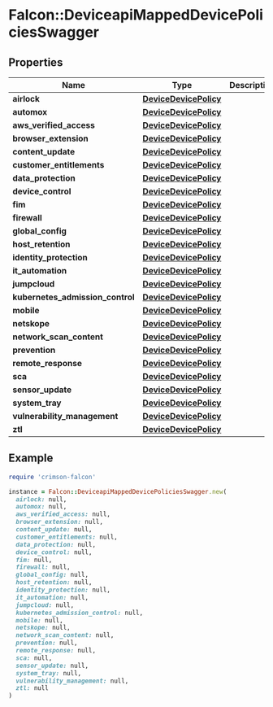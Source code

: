 # Falcon::DeviceapiMappedDevicePoliciesSwagger

## Properties

| Name | Type | Description | Notes |
| ---- | ---- | ----------- | ----- |
| **airlock** | [**DeviceDevicePolicy**](DeviceDevicePolicy.md) |  | [optional] |
| **automox** | [**DeviceDevicePolicy**](DeviceDevicePolicy.md) |  | [optional] |
| **aws_verified_access** | [**DeviceDevicePolicy**](DeviceDevicePolicy.md) |  | [optional] |
| **browser_extension** | [**DeviceDevicePolicy**](DeviceDevicePolicy.md) |  | [optional] |
| **content_update** | [**DeviceDevicePolicy**](DeviceDevicePolicy.md) |  | [optional] |
| **customer_entitlements** | [**DeviceDevicePolicy**](DeviceDevicePolicy.md) |  | [optional] |
| **data_protection** | [**DeviceDevicePolicy**](DeviceDevicePolicy.md) |  | [optional] |
| **device_control** | [**DeviceDevicePolicy**](DeviceDevicePolicy.md) |  | [optional] |
| **fim** | [**DeviceDevicePolicy**](DeviceDevicePolicy.md) |  | [optional] |
| **firewall** | [**DeviceDevicePolicy**](DeviceDevicePolicy.md) |  | [optional] |
| **global_config** | [**DeviceDevicePolicy**](DeviceDevicePolicy.md) |  | [optional] |
| **host_retention** | [**DeviceDevicePolicy**](DeviceDevicePolicy.md) |  | [optional] |
| **identity_protection** | [**DeviceDevicePolicy**](DeviceDevicePolicy.md) |  | [optional] |
| **it_automation** | [**DeviceDevicePolicy**](DeviceDevicePolicy.md) |  | [optional] |
| **jumpcloud** | [**DeviceDevicePolicy**](DeviceDevicePolicy.md) |  | [optional] |
| **kubernetes_admission_control** | [**DeviceDevicePolicy**](DeviceDevicePolicy.md) |  | [optional] |
| **mobile** | [**DeviceDevicePolicy**](DeviceDevicePolicy.md) |  | [optional] |
| **netskope** | [**DeviceDevicePolicy**](DeviceDevicePolicy.md) |  | [optional] |
| **network_scan_content** | [**DeviceDevicePolicy**](DeviceDevicePolicy.md) |  | [optional] |
| **prevention** | [**DeviceDevicePolicy**](DeviceDevicePolicy.md) |  | [optional] |
| **remote_response** | [**DeviceDevicePolicy**](DeviceDevicePolicy.md) |  | [optional] |
| **sca** | [**DeviceDevicePolicy**](DeviceDevicePolicy.md) |  | [optional] |
| **sensor_update** | [**DeviceDevicePolicy**](DeviceDevicePolicy.md) |  | [optional] |
| **system_tray** | [**DeviceDevicePolicy**](DeviceDevicePolicy.md) |  | [optional] |
| **vulnerability_management** | [**DeviceDevicePolicy**](DeviceDevicePolicy.md) |  | [optional] |
| **ztl** | [**DeviceDevicePolicy**](DeviceDevicePolicy.md) |  | [optional] |

## Example

```ruby
require 'crimson-falcon'

instance = Falcon::DeviceapiMappedDevicePoliciesSwagger.new(
  airlock: null,
  automox: null,
  aws_verified_access: null,
  browser_extension: null,
  content_update: null,
  customer_entitlements: null,
  data_protection: null,
  device_control: null,
  fim: null,
  firewall: null,
  global_config: null,
  host_retention: null,
  identity_protection: null,
  it_automation: null,
  jumpcloud: null,
  kubernetes_admission_control: null,
  mobile: null,
  netskope: null,
  network_scan_content: null,
  prevention: null,
  remote_response: null,
  sca: null,
  sensor_update: null,
  system_tray: null,
  vulnerability_management: null,
  ztl: null
)
```

